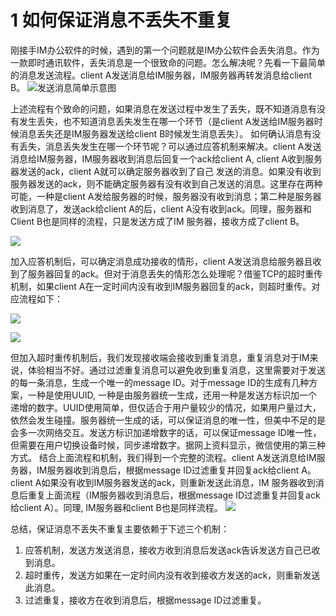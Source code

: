 # 1 如何保证消息不丢失不重复
刚接手IM办公软件的时候，遇到的第一个问题就是IM办公软件会丢失消息。作为一款即时通讯软件，丢失消息是一个很致命的问题。怎么解决呢？先看一下最简单的消息发送流程。client A发送消息给IM服务器，IM服务器再转发消息给client B。
![](img/send_message_simple.png "发送消息简单示意图")

上述流程有个致命的问题，如果消息在发送过程中发生了丢失，既不知道消息有没有发生丢失，也不知道消息丢失发生在哪一个环节（是client A发送给IM服务器时候消息丢失还是IM服务器发送给client B时候发生消息丢失）。
如何确认消息有没有丢失，消息丢失发生在哪一个环节呢？可以通过应答机制来解决。client A发送消息给IM服务器，IM服务器收到消息后回复一个ack给client A, client A收到服务器发送的ack，client A就可以确定服务器收到了自己 发送的消息。如果没有收到服务器发送的ack，则不能确定服务器有没有收到自己发送的消息。这里存在两种可能，一种是client A发给服务器的时候，服务器没有收到消息；第二种是服务器收到消息了，发送ack给client A的后，client A没有收到ack。同理，服务器和Client B也是同样的流程，只是发送方成了IM 服务器，接收方成了client B。

![](img/send_message_ack.png)

加入应答机制后，可以确定消息成功接收的情形，client A发送消息给服务器且收到了服务器回复的ack。但对于消息丢失的情形怎么处理呢？借鉴TCP的超时重传机制，如果client A在一定时间内没有收到IM服务器回复的ack，则超时重传。对应流程如下：

![](img/resend_message1.png)

![](img/resend_message2.png)

但加入超时重传机制后，我们发现接收端会接收到重复消息，重复消息对于IM来说，体验相当不好。通过过滤重复消息可以避免收到重复消息，这里需要对于发送的每一条消息，生成一个唯一的message ID。对于message ID的生成有几种方案，一种是使用UUID, 一种是由服务器统一生成，还用一种是发送方标识加一个递增的数字。UUID使用简单，但仅适合于用户量较少的情况，如果用户量过大，依然会发生碰撞。服务器统一生成的话，可以保证消息的唯一性，但美中不足的是会多一次网络交互。发送方标识加递增数字的话，可以保证message ID唯一性，但需要在用户切换设备时候，同步递增数字。据网上资料显示，微信使用的第三种方式。
结合上面流程和机制，我们得到一个完整的流程。client A发送消息给IM服务器，IM服务器收到消息后，根据message ID过滤重复并回复ack给client A。 client A如果没有收到IM服务器发送的ack，则重新发送此消息，IM 服务器收到消息后重复上面流程（IM服务器收到消息后，根据message ID过滤重复并回复ack给client A）。同理, IM服务器和client B也是同样流程。
![](img/send_message_process.png)

总结，保证消息不丢失不重复主要依赖于下述三个机制：
1.  应答机制，发送方发送消息，接收方收到消息后发送ack告诉发送方自己已收到消息。
2.  超时重传，发送方如果在一定时间内没有收到接收方发送的ack，则重新发送此消息。
3.  过滤重复，接收方在收到消息后，根据message ID过滤重复。
